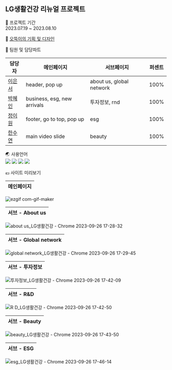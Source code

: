 ## LG생활건강 리뉴얼 프로젝트

📆 프로젝트 기간<br>
2023.07.19 ~ 2023.08.10

🧡 [오뚝이의 기획 및 디자인](https://www.figma.com/file/TNBsevMR0ciHeeCHr8fkSF/%EC%98%A4%EB%9A%9D%EC%9D%B4?type=design&node-id=0%3A1&mode=design&t=chHdkmTiOqB1xt4J-1)

👩 팀원 및 담당파트


|담당자|메인페이지|서브페이지|퍼센트|
|------|---|---|---|
|[이은서](https://github.com/triallife)| header, pop up |about us, global network|100%|
|[박혜인](https://github.com/HYEIN-SEP)| business, esg, new arrivals |투자정보, rnd|100%|
|[정이원](https://github.com/jeongewon)| footer, go to top, pop up |esg|100%|
|[한수연](https://github.com/SOOSLOANE)| main video slide |beauty|100%|


🌏 사용언어<br>
<img src="https://img.shields.io/badge/HTML-E34F26?style=for-the-badge&logo=html5&logoColor=white">
<img src="https://img.shields.io/badge/CSS-1572B6?style=for-the-badge&logo=css3&logoColor=white">
<img src="https://img.shields.io/badge/javascript-F7DF1E?style=for-the-badge&logo=javascript&logoColor=black">
<img src="https://img.shields.io/badge/jquery-0769AD?style=for-the-badge&logo=jquery&logoColor=white">

💶 사이트 미리보기

|메인페이지|
|------|
![ezgif com-gif-maker](https://github.com/triallife/LGHNH/assets/114334209/e22e01be-3ad4-4336-be03-7d670956dc45)

|서브 - About us|
|------|
![about us_LG생활건강 - Chrome 2023-09-26 17-28-32](https://github.com/triallife/LGHNH/assets/114334209/073ce9fb-db15-470f-a0be-b1783d802290)

|서브 - Global network|
|------|
![global network_LG생활건강 - Chrome 2023-09-26 17-29-45](https://github.com/triallife/LGHNH/assets/114334209/fefd6f94-5142-4461-bfbe-19d065993051)

|서브 - 투자정보|
|------|
![투자정보_LG생활건강 - Chrome 2023-09-26 17-42-09](https://github.com/triallife/LGHNH/assets/114334209/f204d94b-fb92-4df3-b8b0-8a10d7bbed2d)

|서브 - R&D|
|------|
![R D_LG생활건강 - Chrome 2023-09-26 17-42-50](https://github.com/triallife/LGHNH/assets/114334209/aa2cb9be-b95a-430e-925f-1442b939aefb)

|서브 - Beauty|
|------|
![beauty_LG생활건강 - Chrome 2023-09-26 17-43-50](https://github.com/triallife/LGHNH/assets/114334209/78444e87-af93-4689-9d23-7e4da1da5c15)

|서브 - ESG|
|------|
![esg_LG생활건강 - Chrome 2023-09-26 17-46-14](https://github.com/triallife/LGHNH/assets/114334209/ae0ef29c-6257-4abf-945f-98ea1c55fa7e)

